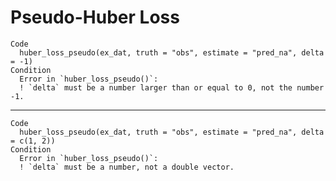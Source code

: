# Pseudo-Huber Loss

    Code
      huber_loss_pseudo(ex_dat, truth = "obs", estimate = "pred_na", delta = -1)
    Condition
      Error in `huber_loss_pseudo()`:
      ! `delta` must be a number larger than or equal to 0, not the number -1.

---

    Code
      huber_loss_pseudo(ex_dat, truth = "obs", estimate = "pred_na", delta = c(1, 2))
    Condition
      Error in `huber_loss_pseudo()`:
      ! `delta` must be a number, not a double vector.

